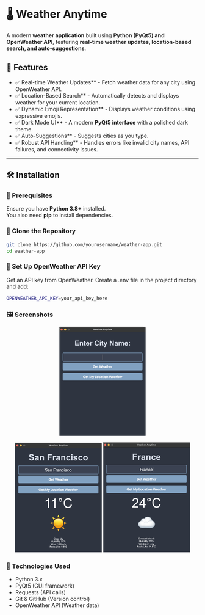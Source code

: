 # 🌡️ Weather Anytime 
A modern **weather application** built using **Python (PyQt5) and OpenWeather API**, featuring **real-time weather updates, location-based search, and auto-suggestions**.

## 📌 Features

- ✅ Real-time Weather Updates** - Fetch weather data for any city using OpenWeather API.
- ✅ Location-Based Search** - Automatically detects and displays weather for your current location.
- ✅ Dynamic Emoji Representation** - Displays weather conditions using expressive emojis.
- ✅ Dark Mode UI** - A modern **PyQt5 interface** with a polished dark theme.
- ✅ Auto-Suggestions** - Suggests cities as you type.
- ✅ Robust API Handling** - Handles errors like invalid city names, API failures, and connectivity issues.

---

## 🛠️ Installation

### 🔹 Prerequisites

Ensure you have **Python 3.8+** installed.  
You also need **pip** to install dependencies.

### 🔹 Clone the Repository

```sh
git clone https://github.com/yourusername/weather-app.git
cd weather-app
```

### 🔹 Set Up OpenWeather API Key

Get an API key from OpenWeather.
Create a .env file in the project directory and add:
```sh
OPENWEATHER_API_KEY=your_api_key_here
```


### 🖼️ Screenshots

<p align="center">
  <img src="Screenshots/1.png" alt="Screenshot 1" width="45%">
</p>
<p align="center">
  <img src="Screenshots/2.png" alt="Screenshot 2" width="45%">
  <img src="Screenshots/3.png" alt="Screenshot 3" width="45%">
</p>


### 🔗 Technologies Used

- Python 3.x
- PyQt5 (GUI framework)
- Requests (API calls)
- Git & GitHub (Version control)
- OpenWeather API (Weather data)






